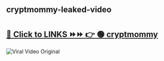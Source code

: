 
 ## cryptmommy-leaked-video 

# <h2><a href="https://clipsfans.com/cryptmommy&ref=git">🔗 Click to LINKS ⏩⏩ 👉 🟢 cryptmommy </a></h2>

<a href="https://clipsfans.com/cryptmommy&ref=git" rel="nofollow" data-target="animated-image.originalLink"><img src="https://i.ibb.co.com/xMMVF88/686577567.gif" alt="Viral Video Original" style="max-width: 100%; display: inline-block;" data-target="animated-image.originalImage"></a>

